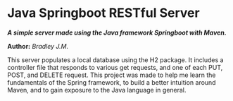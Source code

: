 Java Springboot RESTful Server
==============

***A simple server made using the Java framework Springboot with Maven.***

**Author:** *Bradley J.M.*

This server populates a local database using the H2 package. It includes a controller file that responds to various get requests, and one of each PUT, POST, and DELETE request. This project was made to help me learn the fundamentals of the Spring framework, to build a better intuition around Maven, and to gain exposure to the Java language in general. 

